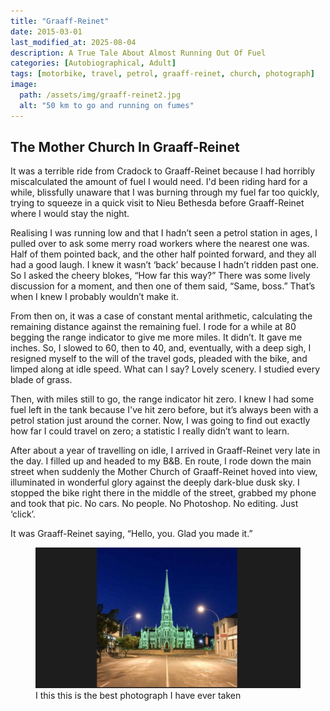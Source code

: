 ```yaml
---
title: "Graaff-Reinet"
date: 2015-03-01
last_modified_at: 2025-08-04
description: A True Tale About Almost Running Out Of Fuel
categories: [Autobiographical, Adult]
tags: [motorbike, travel, petrol, graaff-reinet, church, photograph]
image:
  path: /assets/img/graaff-reinet2.jpg
  alt: "50 km to go and running on fumes"
---
```


## The Mother Church In Graaff-Reinet

It was a terrible ride from Cradock to Graaff-Reinet because I had horribly miscalculated the amount of fuel I would need. I'd been riding hard for a while, blissfully unaware that I was burning through my fuel far too quickly, trying to squeeze in a quick visit to Nieu Bethesda before Graaff-Reinet where I would stay the night.

Realising I was running low and that I hadn’t seen a petrol station in ages, I pulled over to ask some merry road workers where the nearest one was. Half of them pointed back, and the other half pointed forward, and they all had a good laugh. I knew it wasn’t ‘back’ because I hadn’t ridden past one. So I asked the cheery blokes, “How far this way?” There was some lively discussion for a moment, and then one of them said, “Same, boss.” That’s when I knew I probably wouldn’t make it.

From then on, it was a case of constant mental arithmetic, calculating the remaining distance against the remaining fuel. I rode for a while at 80 begging the range indicator to give me more miles. It didn’t. It gave me inches. So, I slowed to 60, then to 40, and, eventually, with a deep sigh, I resigned myself to the will of the travel gods, pleaded with the bike, and limped along at idle speed. What can I say? Lovely scenery. I studied every blade of grass.

Then, with miles still to go, the range indicator hit zero. I knew I had some fuel left in the tank because I've hit zero before, but it’s always been with a petrol station just around the corner. Now, I was going to find out exactly how far I could travel on zero; a statistic I really didn’t want to learn.

After about a year of travelling on idle, I arrived in Graaff-Reinet very late in the day. I filled up and headed to my B&B. En route, I rode down the main street when suddenly the Mother Church of Graaff-Reinet hoved into view, illuminated in wonderful glory against the deeply dark-blue dusk sky. I stopped the bike right there in the middle of the street, grabbed my phone and took that pic. No cars. No people. No Photoshop. No editing. Just ‘click’. 

It was Graaff-Reinet saying, “Hello, you. Glad you made it.”

<figure>
  <img src="/assets/img/graaff-reinet.png" alt="The best photo I have ever taken.">
  <figcaption>I this this is the best photograph I have ever taken</figcaption>
</figure>

